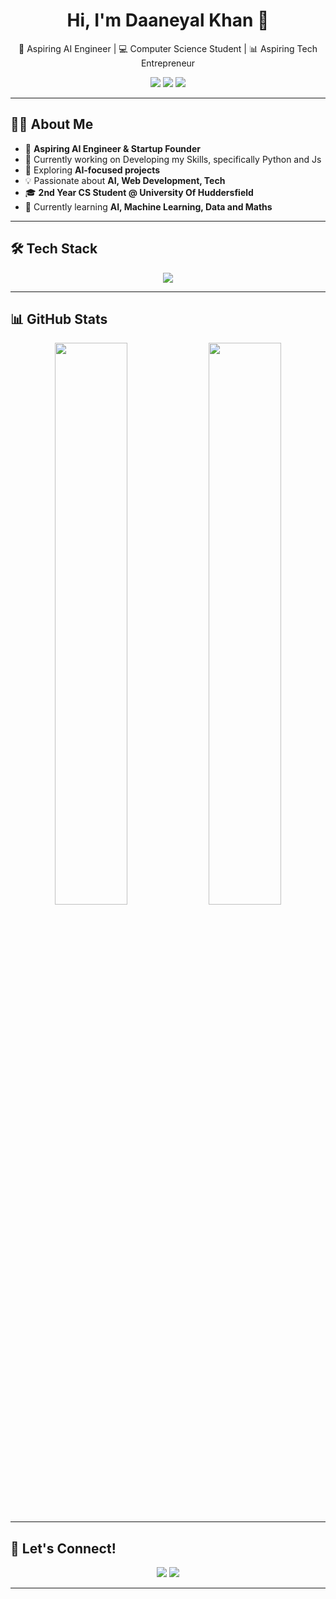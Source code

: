 <h1 align="center">Hi, I'm Daaneyal Khan 👋</h1>

<p align="center">
  🚀 Aspiring AI Engineer | 💻 Computer Science Student | 📊 Aspiring Tech Entrepreneur
</p>

<p align="center">
  <a href="https://github.com/DaaneyalKhan9"><img src="https://img.shields.io/github/followers/DaaneyalKhan9?label=Followers&style=social"></a>
  <a href="https://www.linkedin.com/in/daaneyal-khan-a1329426b/"><img src="https://img.shields.io/badge/LinkedIn-Connect-blue?style=flat&logo=linkedin"></a>
  <a href="mailto:your.email@example.com"><img src="https://img.shields.io/badge/Email-Contact-red?style=flat&logo=gmail"></a>
</p>

---

## 👨‍💻 About Me
- 🚀 **Aspiring AI Engineer & Startup Founder**  
- 🔭 Currently working on Developing my Skills, specifically Python and Js  
- 🎯 Exploring **AI-focused projects**  
- 💡 Passionate about **AI, Web Development, Tech**  
- 🎓 **2nd Year CS Student @ University Of Huddersfield**  
- 🌱 Currently learning **AI, Machine Learning, Data and Maths**  

---

## 🛠 Tech Stack
<p align="center">
  <img src="https://skillicons.dev/icons?i=python,js,react,nodejs,java,mysql,github" />
</p>

---

## 📊 GitHub Stats
<p align="center">
  <img width="48%" src="https://github-readme-stats.vercel.app/api?username=DaaneyalKhan9&show_icons=true&theme=radical" />
  <img width="48%" src="https://github-readme-streak-stats.herokuapp.com/?user=DaaneyalKhan9&theme=radical" />
</p>

---

## 🎯 Let's Connect!
<p align="center">
  <a href="https://www.linkedin.com/in/daaneyal-khan-a1329426b/"><img src="https://img.shields.io/badge/LinkedIn-Connect-blue?style=for-the-badge&logo=linkedin"></a>
  <a href="mailto:your.daaneyal7@gmail.com.com"><img src="https://img.shields.io/badge/Email-Contact-red?style=for-the-badge&logo=gmail"></a>
</p>

---
